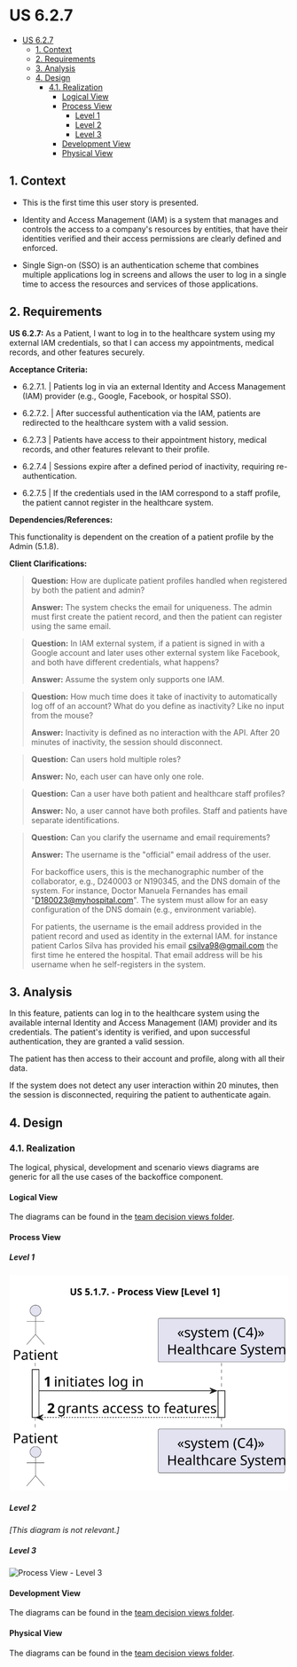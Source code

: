 # US 6.2.7

<!-- TOC -->
- [US 6.2.7](#us-627)
  - [1. Context](#1-context)
  - [2. Requirements](#2-requirements)
  - [3. Analysis](#3-analysis)
  - [4. Design](#4-design)
    - [4.1. Realization](#41-realization)
      - [Logical View](#logical-view)
      - [Process View](#process-view)
        - [Level 1](#level-1)
        - [Level 2](#level-2)
        - [Level 3](#level-3)
      - [Development View](#development-view)
      - [Physical View](#physical-view)
<!-- TOC -->

## 1. Context

* This is the first time this user story is presented.


* Identity and Access Management (IAM) is a system that manages and controls the access to a company's resources by entities,
that have their identities verified and their access permissions are clearly defined and enforced.


* Single Sign-on (SSO) is an authentication scheme that combines multiple applications log in screens and allows the user 
to log in a single time to access the resources and services of those applications.


## 2. Requirements

**US 6.2.7:**  As a Patient, I want to log in to the healthcare system using my external IAM credentials, so that I can
access my appointments, medical records, and other features securely.

**Acceptance Criteria:**

- 6.2.7.1. | Patients log in via an external Identity and Access Management (IAM) provider (e.g., Google, Facebook, or hospital SSO).

- 6.2.7.2. | After successful authentication via the IAM, patients are redirected to the healthcare system with a valid session.

- 6.2.7.3 | Patients have access to their appointment history, medical records, and other features relevant to their profile.

- 6.2.7.4 | Sessions expire after a defined period of inactivity, requiring re-authentication.

- 6.2.7.5 | If the credentials used in the IAM correspond to a staff profile, the patient cannot register in the healthcare system.


**Dependencies/References:**

This functionality is dependent on the creation of a patient profile by the Admin (5.1.8).

**Client Clarifications:**

> **Question:** How are duplicate patient profiles handled when registered by both the patient and admin?
>
> **Answer:** The system checks the email for uniqueness. The admin must first create the patient record, and then the patient can register using the same email.

> **Question:** In IAM external system, if a patient is signed in with a Google account and later uses other external system like Facebook, and both have different credentials, what happens?
>
> **Answer:** Assume the system only supports one IAM.

> **Question:** How much time does it take of inactivity to automatically log off of an account? What do you define as inactivity? Like no input from the mouse?
>
> **Answer:** Inactivity is defined as no interaction with the API. After 20 minutes of inactivity, the session should disconnect.

> **Question:** Can users hold multiple roles?
>
> **Answer:** No, each user can have only one role.

> **Question:** Can a user have both patient and healthcare staff profiles?
>
> **Answer:** No, a user cannot have both profiles. Staff and patients have separate identifications.

> **Question:** Can you clarify the username and email requirements?
>
> **Answer:** The username is the "official" email address of the user.
> 
> For backoffice users, this is the mechanographic number of the collaborator, e.g., D240003 or N190345, and the DNS domain
> of the system. For instance, Doctor Manuela Fernandes has email "D180023@myhospital.com". The system must allow for an
> easy configuration of the DNS domain (e.g., environment variable).
> 
> For patients, the username is the email address provided in the patient record and used as identity in the external IAM.
> for instance patient Carlos Silva has provided his email csilva98@gmail.com the first time he entered the hospital. That
> email address will be his username when he self-registers in the system.


## 3. Analysis

In this feature, patients can log in to the healthcare system using the available internal Identity and Access Management
(IAM) provider and its credentials.
The patient's identity is verified, and upon successful authentication, they are granted a valid session.

The patient has then access to their account and profile, along with all their data.

If the system does not detect any user interaction within 20 minutes, then the session is disconnected, requiring
the patient to authenticate again.

## 4. Design

### 4.1. Realization

The logical, physical, development and scenario views diagrams are generic for all the use cases of the backoffice component.

#### Logical View

The diagrams can be found in the [team decision views folder](../../team-decisions/views/general-views.md#1-logical-view).

#### Process View

##### Level 1

![Process View - Level 1](diagrams/level-1-process-view.svg)

##### Level 2

_[This diagram is not relevant.]_

##### Level 3

![Process View - Level 3](diagrams/level-3-process-view-1.svg)

#### Development View

The diagrams can be found in the [team decision views folder](../../team-decisions/views/general-views.md#3-development-view).

#### Physical View

The diagrams can be found in the [team decision views folder](../../team-decisions/views/general-views.md#4-physical-view).
